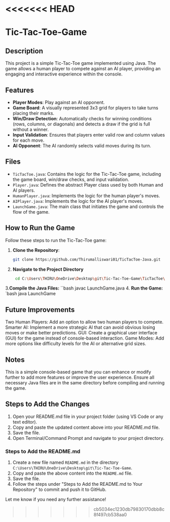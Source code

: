 <<<<<<< HEAD
=======
# Tic-Tac-Toe-Game


## Description
This project is a simple Tic-Tac-Toe game implemented using Java. The game allows a human player to compete against an AI player, providing an engaging and interactive experience within the console.

## Features
- **Player Modes**: Play against an AI opponent.
- **Game Board**: A visually represented 3x3 grid for players to take turns placing their marks.
- **Win/Draw Detection**: Automatically checks for winning conditions (rows, columns, or diagonals) and detects a draw if the grid is full without a winner.
- **Input Validation**: Ensures that players enter valid row and column values for each move.
- **AI Opponent**: The AI randomly selects valid moves during its turn.

## Files
- `TicTacToe.java`: Contains the logic for the Tic-Tac-Toe game, including the game board, win/draw checks, and input validation.
- `Player.java`: Defines the abstract Player class used by both Human and AI players.
- `HumanPlayer.java`: Implements the logic for the human player's moves.
- `AIPlayer.java`: Implements the logic for the AI player's moves.
- `LaunchGame.java`: The main class that initiates the game and controls the flow of the game.

## How to Run the Game
Follow these steps to run the Tic-Tac-Toe game:

1. **Clone the Repository**:
   ```bash
   git clone https://github.com/Thirumalliswari01/TicTacToe-Java.git
2. **Navigate to the Project Directory**
   ``` bash
    cd C:\Users\THIRU\OneDrive\Desktop\git\Tic-Tac-Toe-Game\TicTacToe\src
3.**Compile the Java Files:**
     ``bash
     javac LaunchGame.java
4. **Run the Game:**
  `bash
  java LaunchGame

## Future Improvements
Two Human Players: Add an option to allow two human players to compete.
Smarter AI: Implement a more strategic AI that can avoid obvious losing moves or make better predictions.
GUI: Create a graphical user interface (GUI) for the game instead of console-based interaction.
Game Modes: Add more options like difficulty levels for the AI or alternative grid sizes.
## Notes
This is a simple console-based game that you can enhance or modify further to add more features or improve the user experience. Ensure all necessary Java files are in the same directory before compiling and running the game.

## Steps to Add the Changes
1. Open your README.md file in your project folder (using VS Code or any text editor).
2. Copy and paste the updated content above into your README.md file.
3. Save the file.
4. Open Terminal/Command Prompt and navigate to your project directory.

### Steps to Add the README.md
1. Create a new file named `README.md` in the directory `C:\Users\THIRU\OneDrive\Desktop\git\Tic-Tac-Toe-Game`.
2. Copy and paste the above content into the `README.md` file.
3. Save the file.
4. Follow the steps under "Steps to Add the README.md to Your Repository" to commit and push it to GitHub.

Let me know if you need any further assistance!

>>>>>>> cb5034ec1230db79830170dbb8c8f497cb538aa0
